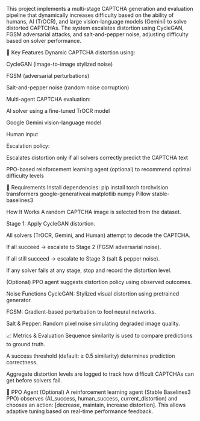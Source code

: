 This project implements a multi-stage CAPTCHA generation and evaluation pipeline that dynamically increases difficulty based on the ability of humans, AI (TrOCR), and large vision-language models (Gemini) to solve distorted CAPTCHAs. The system escalates distortion using CycleGAN, FGSM adversarial attacks, and salt-and-pepper noise, adjusting difficulty based on solver performance.

🧠 Key Features
Dynamic CAPTCHA distortion using:

CycleGAN (image-to-image stylized noise)

FGSM (adversarial perturbations)

Salt-and-pepper noise (random noise corruption)

Multi-agent CAPTCHA evaluation:

AI solver using a fine-tuned TrOCR model

Google Gemini vision-language model

Human input

Escalation policy:

Escalates distortion only if all solvers correctly predict the CAPTCHA text

PPO-based reinforcement learning agent (optional) to recommend optimal difficulty levels

🔧 Requirements
Install dependencies:
pip install torch torchvision transformers google-generativeai matplotlib numpy Pillow stable-baselines3

 How It Works
A random CAPTCHA image is selected from the dataset.

Stage 1: Apply CycleGAN distortion.

All solvers (TrOCR, Gemini, and Human) attempt to decode the CAPTCHA.

If all succeed → escalate to Stage 2 (FGSM adversarial noise).

If all still succeed → escalate to Stage 3 (salt & pepper noise).

If any solver fails at any stage, stop and record the distortion level.

(Optional) PPO agent suggests distortion policy using observed outcomes.

 Noise Functions
CycleGAN: Stylized visual distortion using pretrained generator.

FGSM: Gradient-based perturbation to fool neural networks.

Salt & Pepper: Random pixel noise simulating degraded image quality.

📈 Metrics & Evaluation
Sequence similarity is used to compare predictions to ground truth.

A success threshold (default: ≥ 0.5 similarity) determines prediction correctness.

Aggregate distortion levels are logged to track how difficult CAPTCHAs can get before solvers fail.

🤖 PPO Agent (Optional)
A reinforcement learning agent (Stable Baselines3 PPO) observes (AI_success, human_success, current_distortion) and chooses an action: [decrease, maintain, increase distortion]. This allows adaptive tuning based on real-time performance feedback.
